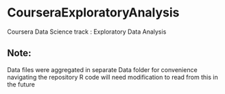 CourseraExploratoryAnalysis
===========================

Coursera Data Science track : Exploratory Data Analysis

## Note: 
Data files were aggregated in separate Data folder for convenience navigating the repository
R code will need modification to read from this in the future
